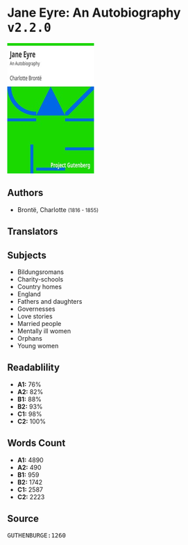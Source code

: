 # Jane Eyre: An Autobiography <kbd>v2.2.0</kbd>

![](./cover.medium.jpg "")

## Authors


 - Brontë, Charlotte <small>(1816 - 1855)</small>

## Translators



## Subjects


 - Bildungsromans
 - Charity-schools
 - Country homes
 - England
 - Fathers and daughters
 - Governesses
 - Love stories
 - Married people
 - Mentally ill women
 - Orphans
 - Young women

## Readablility


 - **A1:** 76%
 - **A2:** 82%
 - **B1:** 88%
 - **B2:** 93%
 - **C1:** 98%
 - **C2:** 100%

## Words Count


 - **A1:** 4890
 - **A2:** 490
 - **B1:** 959
 - **B2:** 1742
 - **C1:** 2587
 - **C2:** 2223

## Source


<kbd>GUTHENBURGE:1260</kbd>
